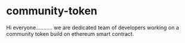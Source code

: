 # community-token
Hi everyone...........
we are dedicated team of developers working on a community token build on ethereum smart contract.
